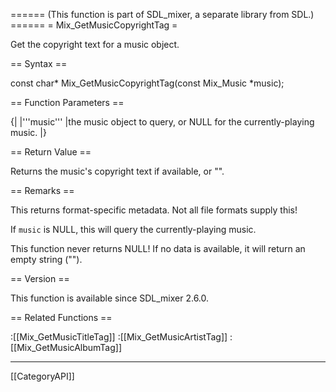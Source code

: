====== (This function is part of SDL_mixer, a separate library from SDL.) ======
= Mix_GetMusicCopyrightTag =

Get the copyright text for a music object.

== Syntax ==

<syntaxhighlight lang='c'>
const char* Mix_GetMusicCopyrightTag(const Mix_Music *music);
</syntaxhighlight>

== Function Parameters ==

{|
|'''music'''
|the music object to query, or NULL for the currently-playing music.
|}

== Return Value ==

Returns the music's copyright text if available, or "".

== Remarks ==

This returns format-specific metadata. Not all file formats supply this!

If <code>music</code> is NULL, this will query the currently-playing music.

This function never returns NULL! If no data is available, it will return
an empty string ("").

== Version ==

This function is available since SDL_mixer 2.6.0.

== Related Functions ==

:[[Mix_GetMusicTitleTag]]
:[[Mix_GetMusicArtistTag]]
:[[Mix_GetMusicAlbumTag]]

----
[[CategoryAPI]]


